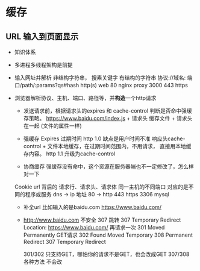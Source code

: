 # 缓存
## URL 输入到页面显示
- 知识体系
- 多进程多线程架构是前提
- 输入网址并解析
    非结构字符串， 搜素关键字
    有结构的字符串
    协议://域名: 端口/path/:params?qs#hash
    http(s) 
    web 80 nginx proxy 3000
    443 https

- 浏览器解析协议、主机、端口、路径等，并**构造**一个http请求
    - 发送请求前，根据请求头的expires 和 cache-control 判断是否命中强缓存策略。
        https://www.baidu.com/index.js + 请求头
        缓存文件 + 请求头在一起 (文件的属性一样)
    - 强缓存
        Expires 过期时间 http 1.0  缺点是用户时间不准
        响应头cache-control + 文件本地缓存，在过期时间范围内，不用请求，
        直接用本地缓存内容。 http 1.1 升级为cache-control

    
    - 协商缓存
        强缓存没有命中，这个资源在服务器端也不一定修改了，怎么样对一下


    Cookie 
    url 背后的 请求行、请求头、请求体
    同一主机的不同端口 对应的是不同的程序或服务
    dns -> ip 地址 80 -> http 443 https 3306 mysql 
    - 补全url
    比如输入的是baidu.com  https://www.baidu.com/
    - http://www.baidu.com 不安全
        307 跳转 307 Temporary Redirect
        Location: https://www.baidu.com/
        再请求一次
        301 Moved Permanently   GET请求  302 Found Moved Temporary
        308 Permanent Redirect          307 Temporary Redirect

        301/302 只支持GET，哪怕你的请求不是GET，也会改成GET
        307/308 各种方法 不会改

    





